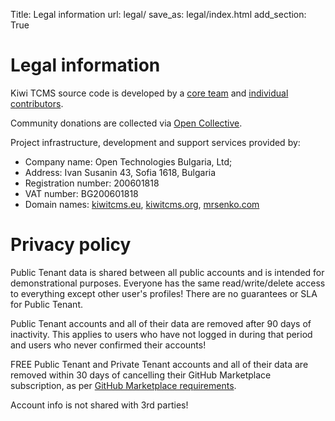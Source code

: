 Title: Legal information
url: legal/
save_as: legal/index.html
add_section: True


Legal information
=================

Kiwi TCMS source code is developed by a
[core team]({filename}team.html) and
[individual contributors](https://github.com/kiwitcms/Kiwi/graphs/contributors).

Community donations are collected via
[Open Collective](https://opencollective.com/kiwitcms).

Project infrastructure, development and support services provided by:

* Company name: Open Technologies Bulgaria, Ltd;
* Address: Ivan Susanin 43, Sofia 1618, Bulgaria
* Registration number: 200601818
* VAT number: BG200601818
* Domain names: [kiwitcms.eu](http://kiwitcms.eu),
                [kiwitcms.org](http://kiwitcms.org),
                [mrsenko.com](http://mrsenko.com/legal/)


Privacy policy
==============

Public Tenant data is shared between all public accounts and is intended for
demonstrational purposes. Everyone has the same read/write/delete access to
everything except other user's profiles!
There are no guarantees or SLA for Public Tenant.

Public Tenant accounts and all of their data are removed after 90 days of
inactivity. This applies to users who have not logged in during that period
and users who never confirmed their accounts!

FREE Public Tenant and Private Tenant accounts and all of their data
are removed within 30 days of cancelling their GitHub Marketplace subscription,
as per
[GitHub Marketplace requirements](https://developer.github.com/marketplace/integrating-with-the-github-marketplace-api/cancelling-plans/).


Account info is not shared with 3rd parties!
